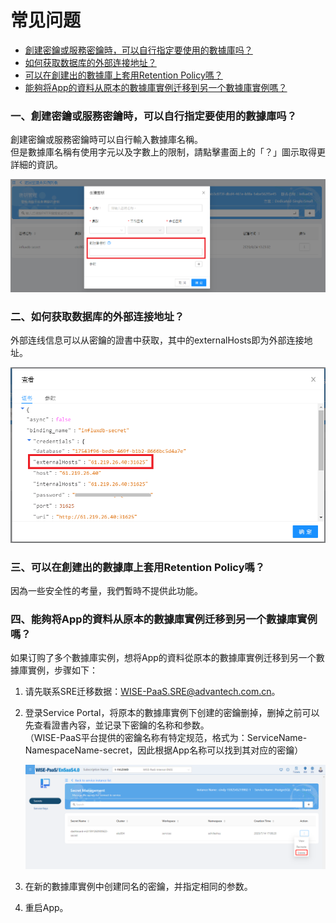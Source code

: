 # 常见问题

* <a class="false-class" href="#一創建密鑰或服務密鑰時可以自行指定要使用的數據庫吗">創建密鑰或服務密鑰時，可以自行指定要使用的數據庫吗？</a>
* <a class="false-class" href="#二如何获取数据库的外部连接地址">如何获取数据库的外部连接地址？</a>
* <a class="false-class" href="#三可以在創建出的數據庫上套用retention-policy嗎">可以在創建出的數據庫上套用Retention Policy嗎？</a>
* <a class="false-class" href="#四能夠将app的資料从原本的數據庫實例迁移到另一个數據庫實例嗎">能夠将App的資料从原本的數據庫實例迁移到另一个數據庫實例嗎？</a>

### 一、創建密鑰或服務密鑰時，可以自行指定要使用的數據庫吗？

創建密鑰或服務密鑰時可以自行輸入數據庫名稱。<br>
但是數據庫名稱有使用字元以及字數上的限制，請點擊畫面上的「？」圖示取得更詳細的資訊。

![Q&A](./images/qa1.PNG)

### 二、如何获取数据库的外部连接地址？

外部连线信息可以从密鑰的證書中获取，其中的externalHosts即为外部连接地址。

![Q&A](./images/secret9.png)

### 三、可以在創建出的數據庫上套用Retention Policy嗎？

因為一些安全性的考量，我們暫時不提供此功能。

### 四、能夠将App的資料从原本的數據庫實例迁移到另一个數據庫實例嗎？

如果订购了多个數據庫实例，想将App的資料從原本的數據庫實例迁移到另一个數據庫實例，步骤如下：

1. 请先联系SRE迁移数据：WISE-PaaS.SRE@advantech.com.cn。

2. 登录Service Portal，将原本的數據庫實例下创建的密鑰删掉，删掉之前可以先查看證書內容，並记录下密鑰的名称和参数。<br>（WISE-PaaS平台提供的密鑰名称有特定规范，格式为：ServiceName-NamespaceName-secret，因此根据App名称可以找到其对应的密鑰）

   ![image-20200714184727412](../uploads/images/PostgreSQL/image-20200714184727412.png)

3. 在新的數據庫實例中创建同名的密鑰，并指定相同的参数。

4. 重启App。
